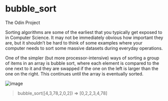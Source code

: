 # bubble_sort
The Odin Project 

Sorting algorithms are some of the earliest that you typically get exposed to in Computer Science. It may not be immediately obvious how important they are, but it shouldn’t be hard to think of some examples where your computer needs to sort some massive datasets during everyday operations.

One of the simpler (but more processor-intensive) ways of sorting a group of items in an array is bubble sort, where each element is compared to the one next to it and they are swapped if the one on the left is larger than the one on the right. This continues until the array is eventually sorted.


![image](https://github.com/RunTheLi/bubble_sort/assets/157675387/0d53aa61-13e5-4ab7-b990-c6e4fdc9087e)


> bubble_sort([4,3,78,2,0,2])
=> [0,2,2,3,4,78]
